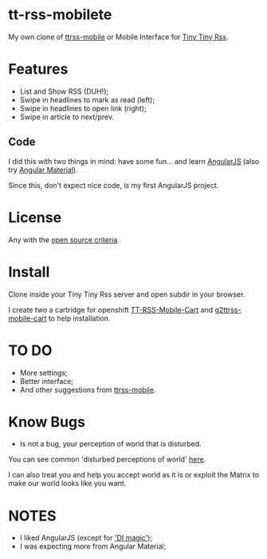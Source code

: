 # tt-rss-mobilete
My own clone of [ttrss-mobile](https://github.com/mboinet/ttrss-mobile)
or Mobile Interface for [Tiny Tiny Rss](https://tt-rss.org/redmine/projects/tt-rss/wiki).

# Features

* List and Show RSS (DUH!);
* Swipe in headlines to mark as read (left);
* Swipe in headlines to open link (right);
* Swipe in article to next/prev.

Code
----
I did this with two things in mind: have some fun... and learn [AngularJS](https://code.angularjs.org/) (also try [Angular Material](https://material.angularjs.org/)).

Since this, don't expect nice code, is my first AngularJS project.

# License
Any with the [open source criteria](http://opensource.org/osd).

# Install
Clone inside your Tiny Tiny Rss server and open subdir in your browser.

I create two a cartridge for openshift [TT-RSS-Mobile-Cart](https://github.com/hugosenari/tt-rss-mobilete-cart) and [g2ttrss-mobile-cart](https://github.com/hugosenari/g2ttrss-mobile-cart) to help installation.

# TO DO
* More settings;
* Better interface;
* And other suggestions from [ttrss-mobile](https://github.com/mboinet/ttrss-mobile/issues).

# Know Bugs
* Is not a bug, your perception of world that is disturbed.

You can see common 'disturbed perceptions of world' [here](https://github.com/hugosenari/tt-rss-mobilete/issues).

I can also treat you and help you accept world as it is or exploit the Matrix to make our world looks like you want.

# NOTES
- I liked AngularJS (except for ['DI magic'](https://www.google.com.br/search?q=meme+why));
- I was expecting more from Angular Material;


